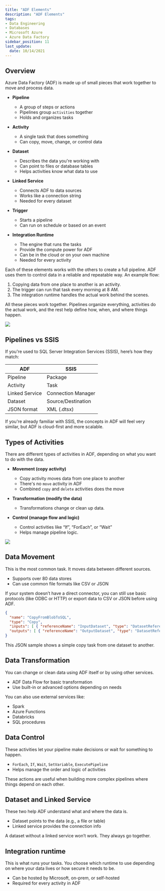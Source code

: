 ```yaml
---
title: "ADF Elements"
description: "ADF Elements"
tags: 
- Data Engineering
- Databases
- Microsoft Azure
- Azure Data Factory
sidebar_position: 11
last_update:
  date: 10/14/2021
---
```



## Overview

Azure Data Factory (ADF) is made up of small pieces that work together to move and process data. 

- **Pipeline**
  - A group of steps or actions
  - Pipelines group `activities` together 
  - Holds and organizes tasks

- **Activity**
  - A single task that does something
  - Can copy, move, change, or control data

- **Dataset**
  - Describes the data you're working with
  - Can point to files or database tables
  - Helps activities know what data to use

- **Linked Service**
  - Connects ADF to data sources
  - Works like a connection string
  - Needed for every dataset

- **Trigger**
  - Starts a pipeline
  - Can run on schedule or based on an event

- **Integration Runtime**
  - The engine that runs the tasks
  - Provide the compute power for ADF 
  - Can be in the cloud or on your own machine
  - Needed for every activity

Each of these elements works with the others to create a full pipeline. ADF uses them to control data in a reliable and repeatable way. An example flow:

1. Copying data from one place to another is an activity.
2. The trigger can run that task every morning at 8 AM. 
3. The integration runtime handles the actual work behind the scenes.

All these pieces work together. Pipelines organize everything, activities do the actual work, and the rest help define how, when, and where things happen.

<div class="img-center"> 

![](/img/docs/Screenshot-2025-04-19-095543.png)

</div>

## Pipelines vs SSIS

If you're used to SQL Server Integration Services (SSIS), here’s how they match:

| ADF                         | SSIS                         |
|----------------------------|------------------------------|
| Pipeline                   | Package                      |
| Activity                   | Task                         |
| Linked Service             | Connection Manager           |
| Dataset                    | Source/Destination           |
| JSON format                | XML (.dtsx)                  |

If you're already familiar with SSIS, the concepts in ADF will feel very similar, but ADF is cloud-first and more scalable.


## Types of Activities 

There are different types of activities in ADF, depending on what you want to do with the data.

- **Movement (copy activity)**
  - Copy activity moves data from one place to another 
  - There's no `move` activity in ADF
  - Combined `copy` and `delete` activities does the move

- **Transformation (modify the data)**
  - Transformations change or clean up data.

- **Control (manage flow and logic)**
  - Control activities like “If”, “ForEach”, or “Wait” 
  - Helps manage pipeline logic.

<div class="img-center"> 

![](/img/docs/Screenshot-2025-04-19-175302.png)

</div>



## Data Movement 

This is the most common task. It moves data between different sources.

- Supports over 80 data stores
- Can use common file formats like CSV or JSON

If your system doesn’t have a direct connector, you can still use basic protocols (like ODBC or HTTP) or export data to CSV or JSON before using ADF.

```json
{
  "name": "CopyFromBlobToSQL",
  "type": "Copy",
  "inputs": [ { "referenceName": "InputDataset", "type": "DatasetReference" } ],
  "outputs": [ { "referenceName": "OutputDataset", "type": "DatasetReference" } ]
}
```

This JSON sample shows a simple copy task from one dataset to another.


## Data Transformation

You can change or clean data using ADF itself or by using other services.

- ADF Data Flow for basic transformation
- Use built-in or advanced options depending on needs

You can also use external services like:

- Spark
- Azure Functions
- Databricks
- SQL procedures

## Data Control

These activities let your pipeline make decisions or wait for something to happen.

- `ForEach`, `If`, `Wait`, `SetVariable`, `ExecutePipeline`
- Helps manage the order and logic of activities

These actions are useful when building more complex pipelines where things depend on each other.

## Dataset and Linked Service

These two help ADF understand what and where the data is.

- Dataset points to the data (e.g., a file or table)
- Linked service provides the connection info

A dataset without a linked service won’t work. They always go together.

## Integration runtime

This is what runs your tasks. You choose which runtime to use depending on where your data lives or how secure it needs to be.

- Can be hosted by Microsoft, on-prem, or self-hosted
- Required for every activity in ADF

